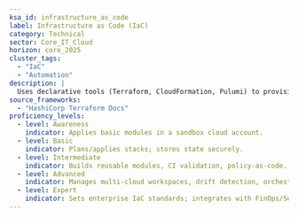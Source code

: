 ```yaml
---
ksa_id: infrastructure_as_code
label: Infrastructure as Code (IaC)
category: Technical
sector: Core_IT_Cloud
horizon: core_2025
cluster_tags:
  - "IaC"
  - "Automation"
description: |
  Uses declarative tools (Terraform, CloudFormation, Pulumi) to provision and manage cloud resources with version control, peer review, and automated testing.
source_frameworks:
  - "HashiCorp Terraform Docs"
proficiency_levels:
  - level: Awareness
    indicator: Applies basic modules in a sandbox cloud account.
  - level: Basic
    indicator: Plans/applies stacks; stores state securely.
  - level: Intermediate
    indicator: Builds reusable modules, CI validation, policy-as-code.
  - level: Advanced
    indicator: Manages multi-cloud workspaces, drift detection, orchestration.
  - level: Expert
    indicator: Sets enterprise IaC standards; integrates with FinOps/SecOps.
---
```

